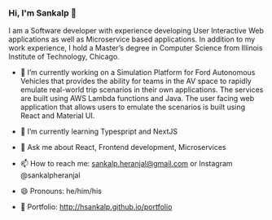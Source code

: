 ### Hi, I'm Sankalp 👋

I am a Software developer with experience developing User Interactive Web applications as well as Microservice based applications.
In addition to my work experience, I hold a Master’s degree in Computer Science from Illinois Institute of Technology, Chicago.

- 🔭 I’m currently working on a Simulation Platform for Ford Autonomous Vehicles that provides the ability for teams in the AV space to rapidly emulate real-world trip scenarios in their own applications. The services are built using AWS Lambda functions and Java. The user facing web application that allows users to emulate the scenarios is built using React and Material UI. 

- 🌱 I’m currently learning Typespript and NextJS

- 💬 Ask me about React, Frontend development, Microservices
- 📫 How to reach me: sankalp.heranjal@gmail.com or Instagram @sankalpheranjal
- 😄 Pronouns: he/him/his
- :link: Portfolio: http://hsankalp.github.io/portfolio

